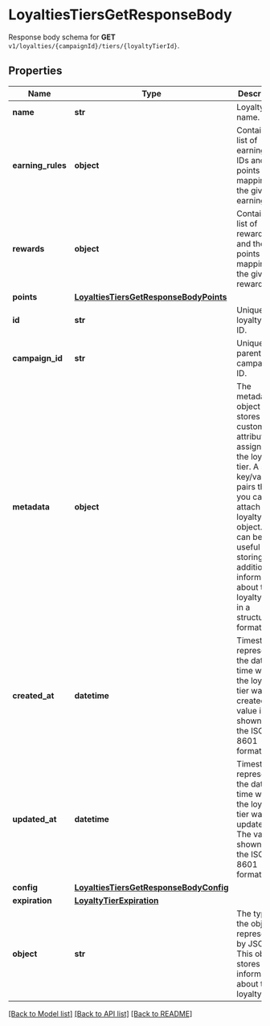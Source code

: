 # LoyaltiesTiersGetResponseBody

Response body schema for **GET** `v1/loyalties/{campaignId}/tiers/{loyaltyTierId}`.

## Properties

Name | Type | Description | Notes
------------ | ------------- | ------------- | -------------
**name** | **str** | Loyalty Tier name. | [optional] 
**earning_rules** | **object** | Contains a list of earning rule IDs and their points mapping for the given earning rule. | [optional] 
**rewards** | **object** | Contains a list of reward IDs and their points mapping for the given reward. | [optional] 
**points** | [**LoyaltiesTiersGetResponseBodyPoints**](LoyaltiesTiersGetResponseBodyPoints.md) |  | [optional] 
**id** | **str** | Unique loyalty tier ID. | [optional] 
**campaign_id** | **str** | Unique parent campaign ID. | [optional] 
**metadata** | **object** | The metadata object stores all custom attributes assigned to the loyalty tier. A set of key/value pairs that you can attach to a loyalty tier object. It can be useful for storing additional information about the loyalty tier in a structured format. | [optional] 
**created_at** | **datetime** | Timestamp representing the date and time when the loyalty tier was created. The value is shown in the ISO 8601 format. | [optional] 
**updated_at** | **datetime** | Timestamp representing the date and time when the loyalty tier was updated. The value is shown in the ISO 8601 format. | [optional] 
**config** | [**LoyaltiesTiersGetResponseBodyConfig**](LoyaltiesTiersGetResponseBodyConfig.md) |  | [optional] 
**expiration** | [**LoyaltyTierExpiration**](LoyaltyTierExpiration.md) |  | [optional] 
**object** | **str** | The type of the object represented by JSON. This object stores information about the loyalty. | [optional] [default to 'loyalty_tier']

[[Back to Model list]](../README.md#documentation-for-models) [[Back to API list]](../README.md#documentation-for-api-endpoints) [[Back to README]](../README.md)


